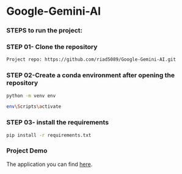 # Google-Gemini-AI

### STEPS to run the project:

### STEP 01- Clone the repository

```bash
Project repo: https://github.com/riad5089/Google-Gemini-AI.git
```

### STEP 02-Create a conda environment after opening the repository

```bash
python -m venv env
```

```bash
env\Scripts\activate
```
### STEP 03- install the requirements
```bash
pip install -r requirements.txt
```

### Project Demo
The application you can find [here](https://app-gemini-ai-kh7z9qh54fzdiggr596tjl.streamlit.app/).
